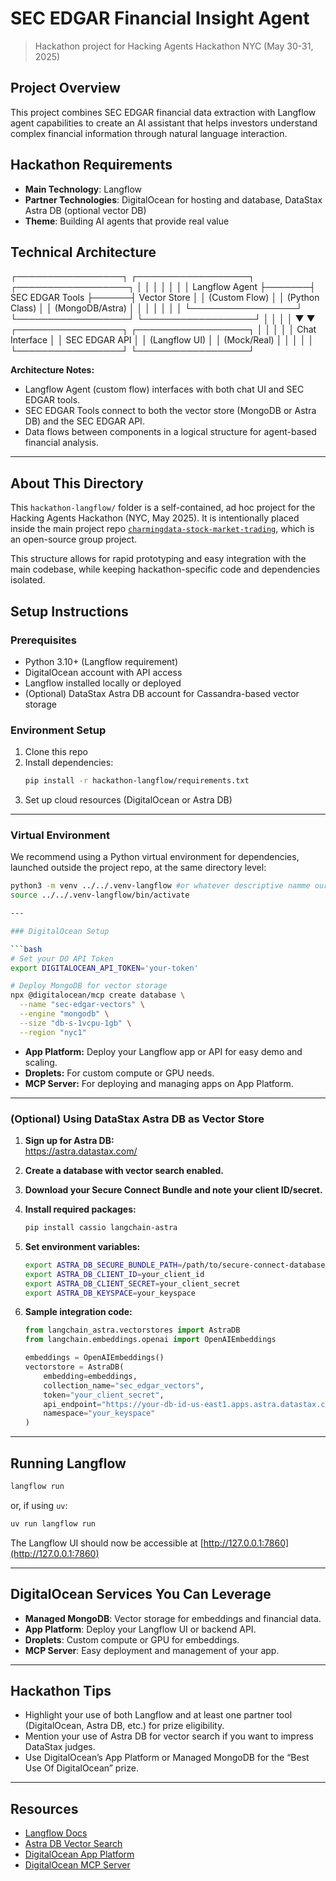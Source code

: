 # SEC EDGAR Financial Insight Agent

> Hackathon project for Hacking Agents Hackathon NYC (May 30-31, 2025)

## Project Overview

This project combines SEC EDGAR financial data extraction with Langflow agent capabilities to create an AI assistant that helps investors understand complex financial information through natural language interaction.

## Hackathon Requirements

- **Main Technology**: Langflow
- **Partner Technologies**: DigitalOcean for hosting and database, DataStax Astra DB (optional vector DB)
- **Theme**: Building AI agents that provide real value

## Technical Architecture

┌─────────────────┐       ┌──────────────────┐      ┌──────────────────┐
│                 │       │                  │      │                  │
│  Langflow Agent ├───────┤  SEC EDGAR Tools ├──────┤  Vector Store    │
│  (Custom Flow)  │       │  (Python Class)  │      │  (MongoDB/Astra) │
│                 │       │                  │      │                  │
└─────────────────┘       └──────────────────┘      └──────────────────┘
        │                          │
        │                          │
        ▼                          ▼
┌─────────────────┐       ┌──────────────────┐
│                 │       │                  │
│  Chat Interface │       │  SEC EDGAR API   │
│  (Langflow UI)  │       │  (Mock/Real)     │
│                 │       │                  │
└─────────────────┘       └──────────────────┘

**Architecture Notes:**
- Langflow Agent (custom flow) interfaces with both chat UI and SEC EDGAR tools.
- SEC EDGAR Tools connect to both the vector store (MongoDB or Astra DB) and the SEC EDGAR API.
- Data flows between components in a logical structure for agent-based financial analysis.

---

## About This Directory

This `hackathon-langflow/` folder is a self-contained, ad hoc project for the Hacking Agents Hackathon (NYC, May 2025).
It is intentionally placed inside the main project repo [`charmingdata-stock-market-trading`](https://github.com/charmingdata/stock-market-trading), which is an open-source group project.

This structure allows for rapid prototyping and easy integration with the main codebase, while keeping hackathon-specific code and dependencies isolated.


## Setup Instructions

### Prerequisites
- Python 3.10+ (Langflow requirement)
- DigitalOcean account with API access
- Langflow installed locally or deployed
- (Optional) DataStax Astra DB account for Cassandra-based vector storage

### Environment Setup
1. Clone this repo
2. Install dependencies:  
   ```sh
   pip install -r hackathon-langflow/requirements.txt
   ```
3. Set up cloud resources (DigitalOcean or Astra DB)

---

### Virtual Environment

We recommend using a Python virtual environment for dependencies, launched outside the project repo, at the same directory level:

```sh
python3 -m venv ../../.venv-langflow #or whatever descriptive namme our desire
source ../../.venv-langflow/bin/activate

---

### DigitalOcean Setup

```bash
# Set your DO API Token 
export DIGITALOCEAN_API_TOKEN='your-token'

# Deploy MongoDB for vector storage
npx @digitalocean/mcp create database \
  --name "sec-edgar-vectors" \
  --engine "mongodb" \
  --size "db-s-1vcpu-1gb" \
  --region "nyc1"
```

- **App Platform:** Deploy your Langflow app or API for easy demo and scaling.
- **Droplets:** For custom compute or GPU needs.
- **MCP Server:** For deploying and managing apps on App Platform.

---

### (Optional) Using DataStax Astra DB as Vector Store

1. **Sign up for Astra DB:**  
   https://astra.datastax.com/

2. **Create a database with vector search enabled.**

3. **Download your Secure Connect Bundle and note your client ID/secret.**

4. **Install required packages:**  
   ```sh
   pip install cassio langchain-astra
   ```

5. **Set environment variables:**  
   ```sh
   export ASTRA_DB_SECURE_BUNDLE_PATH=/path/to/secure-connect-database_name.zip
   export ASTRA_DB_CLIENT_ID=your_client_id
   export ASTRA_DB_CLIENT_SECRET=your_client_secret
   export ASTRA_DB_KEYSPACE=your_keyspace
   ```

6. **Sample integration code:**
   ```python
   from langchain_astra.vectorstores import AstraDB
   from langchain.embeddings.openai import OpenAIEmbeddings

   embeddings = OpenAIEmbeddings()
   vectorstore = AstraDB(
       embedding=embeddings,
       collection_name="sec_edgar_vectors",
       token="your_client_secret",
       api_endpoint="https://your-db-id-us-east1.apps.astra.datastax.com",
       namespace="your_keyspace"
   )
   ```

---

## Running Langflow

```sh
langflow run
```
or, if using `uv`:
```sh
uv run langflow run
```

The Langflow UI should now be accessible at [http://127.0.0.1:7860](http://127.0.0.1:7860)

---

## DigitalOcean Services You Can Leverage

- **Managed MongoDB**: Vector storage for embeddings and financial data.
- **App Platform**: Deploy your Langflow UI or backend API.
- **Droplets**: Custom compute or GPU for embeddings.
- **MCP Server**: Easy deployment and management of your app.

---

## Hackathon Tips

- Highlight your use of both Langflow and at least one partner tool (DigitalOcean, Astra DB, etc.) for prize eligibility.
- Mention your use of Astra DB for vector search if you want to impress DataStax judges.
- Use DigitalOcean’s App Platform or Managed MongoDB for the “Best Use Of DigitalOcean” prize.

---

## Resources

- [Langflow Docs](https://docs.langflow.org/)
- [Astra DB Vector Search](https://docs.datastax.com/en/astra/astra-db-vector-search.html)
- [DigitalOcean App Platform](https://www.digitalocean.com/products/app-platform)
- [DigitalOcean MCP Server](https://github.com/digitalocean/digitalocean-mcp)